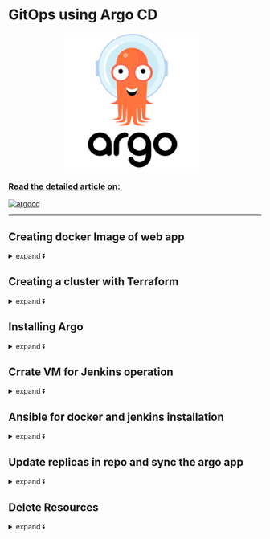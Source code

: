 <!-- <h1> Kubenetes Deployment using Argo CD </h1> -->
<h1> GitOps using Argo CD </h1>

<p align="center">
 <a href = "https://sagarcodectrl.medium.com/from-code-to-cluster-argocd-gitops-for-kubernetes-895c734677ef" target ="_blank">
<img alt="ArgoCD" width="270px" src="https://raw.githubusercontent.com/devicons/devicon/master/icons/argocd/argocd-original-wordmark.svg" style="padding-right:10px;" />
</p>

<h3> <strong> Read the detailed article on: </strong> </h3> <a href = "https://sagarcodectrl.medium.com/from-code-to-cluster-argocd-gitops-for-kubernetes-895c734677ef" target ="_blank"> 
 
<picture>
   <source media="(prefers-color-scheme: dark)" srcset="https://github.com/sagarkrp/sagarkrp/blob/main/images/Medium-white1x.png" width="180px" height="45px">
   <source media="(prefers-color-scheme: light)" srcset="https://raw.githubusercontent.com/sagarkrp/sagarkrp/main/images/Medium-dark.svg" width="180px" height="45px"> 
   <img alt="argocd" src="https://raw.githubusercontent.com/sagarkrp/sagarkrp/main/images/Medium-dark.svg" width="180px" height="45px">
</picture> </a>

---

## Creating docker Image of web app
<details>
<summary>expand ⏬</summary>
 
1. Create a docker file with all necessary steps.
2. Build it with
```
docker build -t registry/repo:tag .
```
3. push to docker hub/any other repo

```
docker push registry/repo:tag
```

</details>

## Creating a cluster with Terraform

<details>
<summary>expand ⏬</summary>
1. Cretae the terraform configuration with all the resources type reuired.
In this example here, a resource group and a k8s cluster.

Commands used are:

```
$ tf init - to initiate the provider configuration
```

```
$ tf fmt - does proper alignment
```

```
$ tf validate - checks syntax
```

```
$ tf plan - shows a blueprint of the result if applied
```

```
$ tf apply - cretaes the resources if everything is fine
```

![Image alt text](Screenshots/vm_creation.png?raw=true "vm_create")

![Image alt text](Screenshots/tf_apply.png?raw=true "aks_creatiin")

```
$ tf destory - removes all the resources.
```
![Image alt text](Screenshots/tf_destroy.png?raw=true "destroy")

Note:
* tf is a bash alias for terraform.
* I have used az login with azure cli, so no credentials block in the script.

</details>


## Installing Argo

<details>
<summary>expand ⏬</summary>

* Follow the argo cd documentation

* first cretae a ns for argocd and apply the yaml in that ns.

```
kubectl create namespace argocd
kubectl apply -n argocd -f https://raw.githubusercontent.com/argoproj/argo-cd/stable/manifests/core-install.yaml
```
* Expose argo svc with LB:

```
kubectl patch svc argocd-server -n argocd -p '{"spec": {"type": "LoadBalancer"}}'
```

* forward port to access directly

```
kubectl port-forward svc/argocd-server -n argocd 8080:443
```
* Access argo web Ui with loadblaner ip

![Image alt text](Screenshots/argo_login.png?raw=true "argohome")

* get argocd initial pw

```
argocd admin initial-password -n argocd
```

Create app with url pointing to the repo and the deployment yaml.

Upon apply, we'll see pods getting creted. 2 replicas for now.

![Image alt text](Screenshots/argo_app_details.png?raw=true "argohome")

The running web app accesible with LB ip

![Image alt text](Screenshots/app_run.png?raw=true "argohome")

Note: There are 2 footers on the left. the first is "icons".

</details>

## Crrate VM for Jenkins operation

<details>
<summary>expand ⏬</summary>

* VM created for using Jenkins to build, push docker image.

* apply main.tf under vm dir.

</details>

## Ansible for docker and jenkins installation

<details>
<summary>expand ⏬</summary>

* Using ansible playbooks to install jenkins and docker.

### playbook: install_jenkins.yml

* Proceed with usual jenkins setup after the installation

![Image alt text](Screenshots/jenkins_installtion.png?raw=true "jenkins_ansible")

![Image alt text](Screenshots/jenkins_home.png?raw=true "jenkins_ansible")

### playbook : docker_install.yml

this palybook installs docker and adds the jenkins user to the docker group (to run docker cmd without sudo in jenkins)

![Image alt text](Screenshots/docker_installation.png?raw=true "docker_ansible")

</details>

## Update replicas in repo and sync the argo app

<details>
<summary>expand ⏬</summary>

* The initial replica count was 2, now updated to 3

![Image alt text](Screenshots/change_replicas.png?raw=true "docker_ansible")

Sync the argo app.

![Argo Sync](Screenshots/argo_sync.gif)

## update web app code

Jenkins has been setup to build and push the docker image by tagging then with the build number.

It also updates the tag in the deployment.yml and commits to the repo.

![Image alt text](Screenshots/Jenkins_build.png?raw=true "docker_ansible")

![Image alt text](Screenshots/commit_by_jenkins.png?raw=true "docker_ansible")

![Image alt text](Screenshots/hub_updated.png?raw=true "docker_ansible")

## Code update on the web app to update the deployment.

I have removed the favicons footer as seen on the previous app web page.

After the build, push and sync.

![Image alt text](Screenshots/app_run_no_footer.png?raw=true "docker_ansible")

The favicons footer has been removed for our deployed app.

</details>

## Delete Resources
<details>
<summary>expand ⏬</summary>

To destroy the resources use tf destroy.

![Image alt text](Screenshots/tf_destroy.png?raw=true "docker_ansible")

</details>
